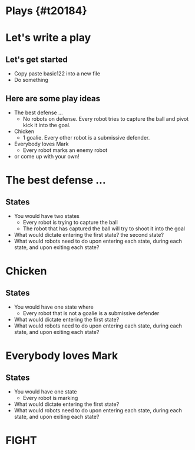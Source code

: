# Plays {#t20184}


# Let's write a play


## Let's get started

-   Copy paste basic122 into a new file
-   Do something


## Here are some play ideas

-   The best defense &#x2026;
    -   No robots on defense. Every robot tries to capture the ball and pivot kick it into the goal.
-   Chicken
    -   1 goalie. Every other robot is a submissive defender.
-   Everybody loves Mark
    -   Every robot marks an enemy robot
-   or come up with your own!


# The best defense &#x2026;


## States

-   You would have two states
    -   Every robot is trying to capture the ball
    -   The robot that has captured the ball will try to shoot it into the goal
-   What would dictate entering the first state? the second state?
-   What would robots need to do upon entering each state, during each state, and upon exiting each state?


# Chicken


## States

-   You would have one state where
    -   Every robot that is not a goalie is a submissive defender
-   What would dictate entering the first state?
-   What would robots need to do upon entering each state, during each state, and upon exiting each state?


# Everybody loves Mark


## States

-   You would have one state
    -   Every robot is marking
-   What would dictate entering the first state?
-   What would robots need to do upon entering each state, during each state, and upon exiting each state?


# FIGHT